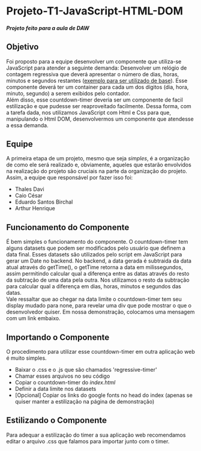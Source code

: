 # Projeto-T1-JavaScript-HTML-DOM
##### *Projeto feito para a aula de DAW*

## Objetivo
Foi proposto para a equipe desenvolver um componente que utiliza-se JavaScript para atender a seguinte demanda:
Desenvolver um relógio de contagem regressiva que deverá apresentar o número de dias, horas, minutos e segundos restantes ([exemplo para ser utilizado de base](https://www.timeanddate.com/countdown/chinese?p0=445)). Esse componente deverá ter um container para cada um dos dígitos (dia, hora, minuto, segundo) a serem exibidos pelo contador. <br/>
Além disso, esse countdown-timer deveria ser um componente de facil estilização e que pudesse ser reaproveitado facilmente. Dessa forma, com a tarefa dada, nos utilizamos JavaScript com Html e Css para que, manipulando o Html DOM, desenvolvermos um componente que atendesse a essa demanda.

## Equipe
A primeira etapa de um projeto, mesmo que seja *simples*, é a organização de como ele será realizado e, obviamente, aqueles que estarão envolvidos na realização do projeto são cruciais na parte da organização do projeto. Assim, a equipe que responsável por fazer isso foi:
- Thales Davi
- Caio César
- Eduardo Santos Birchal
- Arthur Henrique

## Funcionamento do Componente
É bem simples o funcionamento do componente. O countdown-timer tem alguns datasets que podem ser modificados pelo usuário que definem a data final. Esses datasets são utilizados pelo script em JavaScript para gerar um Date no backend. No backend, a data gerada é subtraida da data atual através do getTime(), o getTime retorna a data em milissegundos, assim permitindo calcular qual a diferença entre as datas através do resto da subtração de uma data pela outra. Nos utilizamos o resto da subtração para calcular qual a diferença em dias, horas, minutos e segundos das datas.<br/>
Vale ressaltar que ao chegar na data limite o countdown-timer tem seu display mudado para none, para revelar uma div que pode mostrar o que o desenvolvedor quiser. Em nossa demonstração, colocamos uma mensagem com um link embaixo.

## Importando o Componente
O procedimento para utilizar esse countdown-timer em outra aplicação web é muito simples. <br/>
- Baixar o .css e o .js que são chamados 'regressive-timer'
- Chamar esses arquivos no seu código
- Copiar o countdown-timer do *index.html*
- Definir a data limite nos datasets
- [Opcional] Copiar os links do google fonts no head do index (apenas se quiser manter a estilização na página de demonstração)

## Estilizando o Componente
Para adequar a estilização do timer a sua aplicação web recomendamos editar o arquivo .css que falamos para importar junto com o timer.
